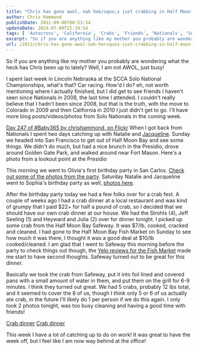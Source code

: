 ```yaml
---
title: "Chris has gone awol, nah he&rsquo;s just crabbing in Half Moon Bay"
author: Chris Hammond
publishDate: 2011-09-06T00:53:34
updateDate: 2024-07-09T21:19:54
tags: [ 'Autocross', 'California', 'Crabs', 'Friends', 'Nationals', 'Solo' ]
excerpt: "So if you are anything like my mother you probably are wondering what the heck has Chris been up to lately? Well, I am not AWOL, just busy!  I spent last week in Lincoln Nebraska at the SCCA Solo National Championships, what's that? Car racing. How'd I do? eh, not worth mentioning where I actually finished, but I did get to see friends I haven't seen since Nationals in 2008, the last time I attended. I couldn't really believe that I hadn't been since 2008, but that is the truth, with the move to Colorado in 2009 and then California in 2010 I just didn't get to go. I'll have more blog posts/videos/photos from Solo Nationals in the coming week.  &nbsp; "
url: /2011/chris-has-gone-awol-nah-hersquos-just-crabbing-in-half-moon-bay  # Use the generated URL with year
---
```

<p>So if you are anything like my mother you probably are wondering what the heck has Chris been up to lately? Well, I am not AWOL, just busy!</p>  <p>I spent last week in Lincoln Nebraska at the SCCA Solo National Championships, what's that? Car racing. How'd I do? eh, not worth mentioning where I actually finished, but I did get to see friends I haven't seen since Nationals in 2008, the last time I attended. I couldn't really believe that I hadn't been since 2008, but that is the truth, with the move to Colorado in 2009 and then California in 2010 I just didn't get to go. I'll have more blog posts/videos/photos from Solo Nationals in the coming week.</p>  <p><a href="https://www.flickr.com/photos/chammond/6115289932/" title="Day 247 of #Baby365 by chrishammond, on Flickr">Day 247 of #Baby365 by chrishammond, on Flickr</a> When I got back from Nationals I spent two days catching up with Natalie and <a href="https://www.jacquelinehammond.com" target="_blank">Jacqueline</a>. Sunday we headed into San Francisco to get out of Half Moon Bay and see some things. We didn&#39;t do much, but had a nice brunch in the Presidio, drove around Golden Gate Park, and walked around near Fort Mason. Here&#39;s a photo from a lookout point at the Presidio</p>  <p>This morning we went to Olivia&#39;s first birthday party in San Carlos. <a href="https://www.flickr.com/photos/chammond/sets/72157627605070436/">Check out some of the photos from the party</a>. Saturday Natalie and Jacqueline went to Sophia&#39;s birthday party as well, <a href="https://www.flickr.com/photos/chammond/sets/72157627480810879/">photos here</a>.</p>  <p>After the birthday party today we had a few folks over for a crab fest. A couple of weeks ago I had a crab dinner at a local restaurant and was kind of grumpy that I paid $22+ for half a pound of crab, so I decided that we should have our own crab dinner at our house. We had the Strohls (4), Jeff Seeling (1) and Heyward and Julia (2) over for dinner tonight. I picked up some crab from the Half Moon Bay Safeway. It was $7/lb, cooked, cracked and cleaned. I had gone to the Half Moon Bay Fish Market on Sunday to see how much it was there, I thought it was a good deal at $10/lb cooked/cleaned. I am glad that I went to Safeway this morning before the party to check things out though, the <a href="https://www.yelp.com/biz/half-moon-bay-fish-market-half-moon-bay">Yelp reviews for the Fish Market</a> made me start to have second thoughts. Safeway turned out to be great for this dinner.</p>  <p>Basically we took the crab from Safeway, put it into foil lined and covered pans with a small amount of water in them, and put them on the grill for 6-9 minutes. I think they turned out great. We had 5 crabs, probably 12 lbs total, and it seemed to cover the 8 of us, though I think only 5 or 6 of us actually ate crab, in the future I'll likely do 1 per person if we do this again. I only took 2 photos tonight, was too busy cleaning and having a good time with friends!</p>  <p><a href="https://www.flickr.com/photos/17726343@N00/6119334580/" title="Crab dinner">Crab dinner</a> <a href="https://www.flickr.com/photos/17726343@N00/6118789173/" title="Crab dinner">Crab dinner</a></p>  <p>This week I have a lot of catching up to do on work! It was great to have the week off, but I feel like I am now way behind at the office!</p> 
